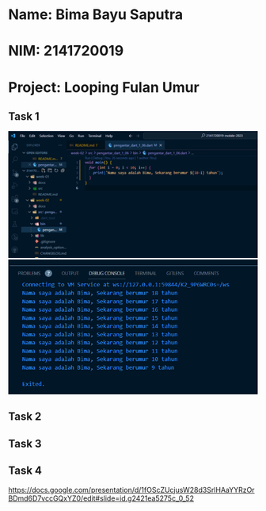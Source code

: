 # Name: Bima Bayu Saputra
# NIM: 2141720019
# Project: Looping Fulan Umur

## Task 1
![image](./docs/img/w2_1.png)
![image](./docs/img/w2_2.png)
## Task 2

## Task 3
## Task 4
https://docs.google.com/presentation/d/1fOScZUcjusW28d3SrlHAaYYRzOrBDmd6D7vccGQxYZ0/edit#slide=id.g2421ea5275c_0_52